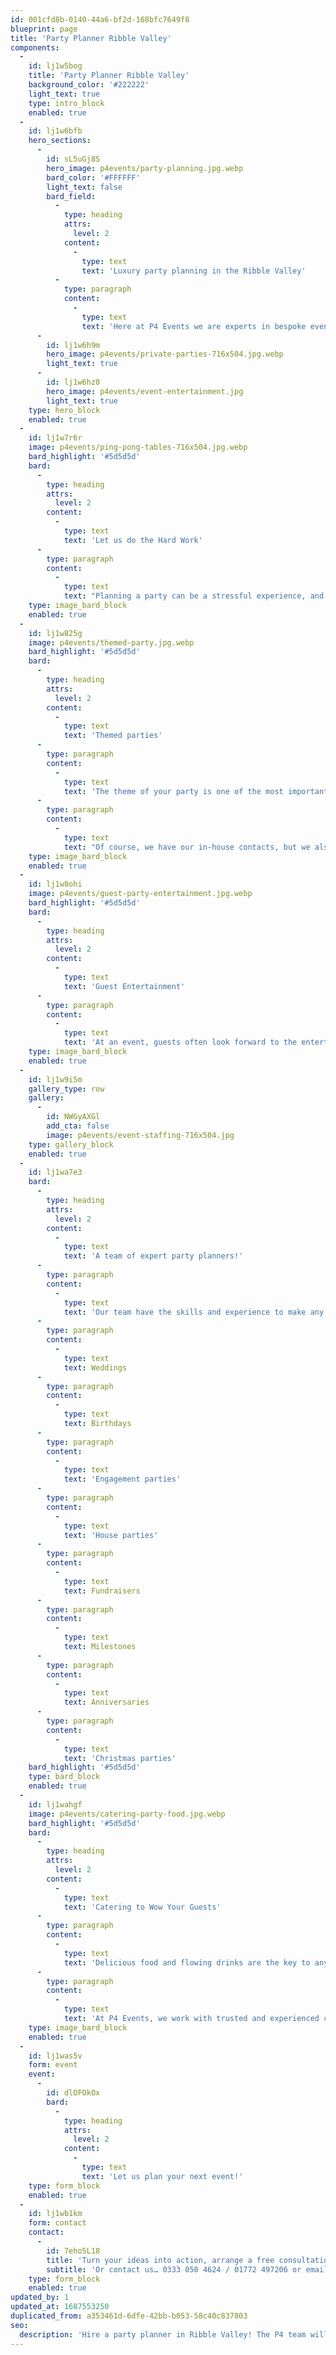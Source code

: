 ```yaml
---
id: 001cfd8b-0140-44a6-bf2d-168bfc7649f8
blueprint: page
title: 'Party Planner Ribble Valley'
components:
  -
    id: lj1w5bog
    title: 'Party Planner Ribble Valley'
    background_color: '#222222'
    light_text: true
    type: intro_block
    enabled: true
  -
    id: lj1w6bfb
    hero_sections:
      -
        id: sL5uGj8S
        hero_image: p4events/party-planning.jpg.webp
        bard_color: '#FFFFFF'
        light_text: false
        bard_field:
          -
            type: heading
            attrs:
              level: 2
            content:
              -
                type: text
                text: 'Luxury party planning in the Ribble Valley'
          -
            type: paragraph
            content:
              -
                type: text
                text: 'Here at P4 Events we are experts in bespoke event management, luxury wedding planning and organising alternative entertainment for parties across the Ribble Valley area. After working extensively throughout the UK and Europe for many years, we have the expert knowledge and expertise to help you to deliver the best party ever! With everything from securing the perfect venue to organising entertainment and catering, we can deliver the party you’ve dreamed of from start to finish, removing all the stress and hassle for you!'
      -
        id: lj1w6h9m
        hero_image: p4events/private-parties-716x504.jpg.webp
        light_text: true
      -
        id: lj1w6hz0
        hero_image: p4events/event-entertainment.jpg
        light_text: true
    type: hero_block
    enabled: true
  -
    id: lj1w7r6r
    image: p4events/ping-pong-tables-716x504.jpg.webp
    bard_highlight: '#5d5d5d'
    bard:
      -
        type: heading
        attrs:
          level: 2
        content:
          -
            type: text
            text: 'Let us do the Hard Work'
      -
        type: paragraph
        content:
          -
            type: text
            text: "Planning a party can be a stressful experience, and for one person especially it can take a lot of time. We started P4 Events to take away this pressure and allow clients to look forward to their event without feeling stressed over the details. We do everything for you, working with you to create your vision. From designing a theme to choosing the best staff for the day, we ensure everything runs smoothly.\_"
    type: image_bard_block
    enabled: true
  -
    id: lj1w825g
    image: p4events/themed-party.jpg.webp
    bard_highlight: '#5d5d5d'
    bard:
      -
        type: heading
        attrs:
          level: 2
        content:
          -
            type: text
            text: 'Themed parties'
      -
        type: paragraph
        content:
          -
            type: text
            text: 'The theme of your party is one of the most important elements you have to plan, but it can be hard to find something unique and gather inspiration. The good news is that we have an extensive portfolio of successful collaborations. Leave all of the props, staging and installation to us, and simply look forward to your party. We have brought themes such as Alice and Wonderland and Star Wars to life for a day. Leave all the details to us.'
      -
        type: paragraph
        content:
          -
            type: text
            text: "Of course, we have our in-house contacts, but we also partner with outside providers to ensure the best event experience. We can bring any vision to life. Our team loves nothing more than planning an idea and making it happen.\_"
    type: image_bard_block
    enabled: true
  -
    id: lj1w8ohi
    image: p4events/guest-party-entertainment.jpg.webp
    bard_highlight: '#5d5d5d'
    bard:
      -
        type: heading
        attrs:
          level: 2
        content:
          -
            type: text
            text: 'Guest Entertainment'
      -
        type: paragraph
        content:
          -
            type: text
            text: 'At an event, guests often look forward to the entertainment of the evening, so this is important. There are endless options to choose from! For example, you can enjoy customer arcade machines and the classics, as well as photo booths and props. Let us source entertainment for your special occasion. It does not matter whether you want a famous guest speaker to a musician, we can make it happen at a competitive price.'
    type: image_bard_block
    enabled: true
  -
    id: lj1w9i5m
    gallery_type: row
    gallery:
      -
        id: NWGyAXGl
        add_cta: false
        image: p4events/event-staffing-716x504.jpg
    type: gallery_block
    enabled: true
  -
    id: lj1wa7e3
    bard:
      -
        type: heading
        attrs:
          level: 2
        content:
          -
            type: text
            text: 'A team of expert party planners!'
      -
        type: paragraph
        content:
          -
            type: text
            text: 'Our team have the skills and experience to make any party a success. Whether you need assistance with a special birthday party or need entertainment for an important corporate event, we take care of all the details for you. This is one way you can make sure your party goes down in history as one of the best.'
      -
        type: paragraph
        content:
          -
            type: text
            text: Weddings
      -
        type: paragraph
        content:
          -
            type: text
            text: Birthdays
      -
        type: paragraph
        content:
          -
            type: text
            text: 'Engagement parties'
      -
        type: paragraph
        content:
          -
            type: text
            text: 'House parties'
      -
        type: paragraph
        content:
          -
            type: text
            text: Fundraisers
      -
        type: paragraph
        content:
          -
            type: text
            text: Milestones
      -
        type: paragraph
        content:
          -
            type: text
            text: Anniversaries
      -
        type: paragraph
        content:
          -
            type: text
            text: 'Christmas parties'
    bard_highlight: '#5d5d5d'
    type: bard_block
    enabled: true
  -
    id: lj1wahgf
    image: p4events/catering-party-food.jpg.webp
    bard_highlight: '#5d5d5d'
    bard:
      -
        type: heading
        attrs:
          level: 2
        content:
          -
            type: text
            text: 'Catering to Wow Your Guests'
      -
        type: paragraph
        content:
          -
            type: text
            text: 'Delicious food and flowing drinks are the key to any successful party. Guests will be looking forward to some good food, which means you need good catering to suit everybody’s taste.'
      -
        type: paragraph
        content:
          -
            type: text
            text: 'At P4 Events, we work with trusted and experienced caterers to bring you the food and drink options you need. From luxury three-course dining to bar snacks and comfort foods, we can bring the goods to your event.'
    type: image_bard_block
    enabled: true
  -
    id: lj1was5v
    form: event
    event:
      -
        id: dlOFOkOx
        bard:
          -
            type: heading
            attrs:
              level: 2
            content:
              -
                type: text
                text: 'Let us plan your next event!'
    type: form_block
    enabled: true
  -
    id: lj1wb1km
    form: contact
    contact:
      -
        id: 7eho5L18
        title: 'Turn your ideas into action, arrange a free consultation'
        subtitle: 'Or contact us… 0333 050 4624 / 01772 497206 or email us: info@p4events.co.uk'
    type: form_block
    enabled: true
updated_by: 1
updated_at: 1687553250
duplicated_from: a353461d-6dfe-42bb-b053-58c40c837803
seo:
  description: 'Hire a party planner in Ribble Valley! The P4 team will assist you in planning a unique party for your guests. Small to large parties; birthdays to weddings .'
---
```

